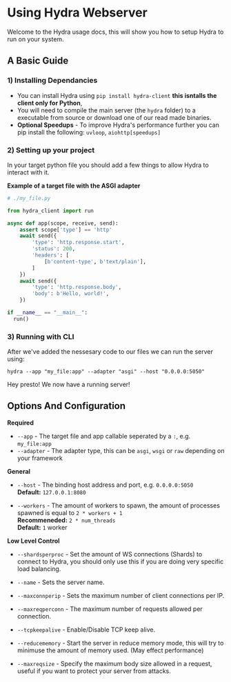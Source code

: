 # Using Hydra Webserver
Welcome to the Hydra usage docs, this will show you how to setup Hydra to run on your system.

## A Basic Guide
### 1) Installing Dependancies
- You can install Hydra using `pip install hydra-client` **this isntalls the client only for Python**, 
- You will need to compile the main server (the `hydra` folder) to a executable from source or download one of our read made binaries.
- **Optional Speedups** - To improve Hydra's performance further you can pip install the following: `uvloop`, `aiohttp[speedups]`

### 2) Setting up your project
In your target python file you should add a few things to allow Hydra to interact with it.

**Example of a target file with the ASGI adapter**
```py
# ./my_file.py

from hydra_client import run

async def app(scope, receive, send):
    assert scope['type'] == 'http'
    await send({
        'type': 'http.response.start',
        'status': 200,
        'headers': [
            [b'content-type', b'text/plain'],
        ]
    })
    await send({
        'type': 'http.response.body',
        'body': b'Hello, world!',
    })

if __name__ == "__main__":
  run()
```  

### 3) Running with CLI
After we've added the nessesary code to our files we can run the server using:


`hydra --app "my_file:app" --adapter "asgi" --host "0.0.0.0:5050"`

Hey presto! We now have a running server!


## Options And Configuration

 **Required**
- `--app` - The target file and app callable seperated by a `:`, e.g. `my_file:app`
- `--adapter` - The adapter type, this can be `asgi`, `wsgi` or `raw` depending on your framework 

 **General**
- `--host` - The binding host address and port, e.g. `0.0.0.0:5050`<br>
        **Default:** `127.0.0.1:8080`<br>
        
- `--workers` - The amount of workers to spawn, the amount of processes spawned is equal to `2 * workers + 1`<br>
        **Recommeneded:** `2 * num_threads`<br>
        **Default:** `1` worker<br>

**Low Level Control**
- `--shardsperproc` - Set the amount of WS connections (Shards) to connect to Hydra, you should only use this if you are doing very specific load balancing.

- `--name` - Sets the server name.

- `--maxconnperip` - Sets the maximum number of client connections per IP.

- `--maxreqperconn` - The maximum number of requests allowed per connection.

- `--tcpkeepalive` - Enable/Disable TCP keep alive.

- `--reducememory` - Start the server in reduce memory mode, this will try to minimuse the amount of memory used. (May effect performance)

- `--maxreqsize` - Specify the maximum body size allowed in a request, useful if you want to protect your server from attacks.
